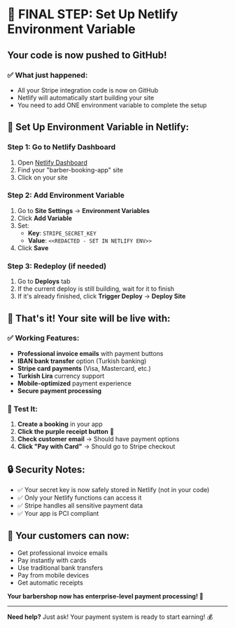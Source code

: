# 🚀 FINAL STEP: Set Up Netlify Environment Variable

## Your code is now pushed to GitHub! 

### ✅ What just happened:
- All your Stripe integration code is now on GitHub
- Netlify will automatically start building your site
- You need to add ONE environment variable to complete the setup

## 🔧 Set Up Environment Variable in Netlify:

### Step 1: Go to Netlify Dashboard
1. Open [Netlify Dashboard](https://app.netlify.com/)
2. Find your "barber-booking-app" site
3. Click on your site

### Step 2: Add Environment Variable
1. Go to **Site Settings** → **Environment Variables**
2. Click **Add Variable**
3. Set:
   - **Key**: `STRIPE_SECRET_KEY`
   - **Value**: `<<REDACTED - SET IN NETLIFY ENV>>`
4. Click **Save**

### Step 3: Redeploy (if needed)
1. Go to **Deploys** tab
2. If the current deploy is still building, wait for it to finish
3. If it's already finished, click **Trigger Deploy** → **Deploy Site**

## 🎉 That's it! Your site will be live with:

### ✅ Working Features:
- **Professional invoice emails** with payment buttons
- **IBAN bank transfer** option (Turkish banking)
- **Stripe card payments** (Visa, Mastercard, etc.)
- **Turkish Lira** currency support
- **Mobile-optimized** payment experience
- **Secure payment processing**

### 🧪 Test It:
1. **Create a booking** in your app
2. **Click the purple receipt button** 📄
3. **Check customer email** → Should have payment options
4. **Click "Pay with Card"** → Should go to Stripe checkout

## 🔒 Security Notes:
- ✅ Your secret key is now safely stored in Netlify (not in your code)
- ✅ Only your Netlify functions can access it
- ✅ Stripe handles all sensitive payment data
- ✅ Your app is PCI compliant

## 📱 Your customers can now:
- Get professional invoice emails
- Pay instantly with cards
- Use traditional bank transfers
- Pay from mobile devices
- Get automatic receipts

**Your barbershop now has enterprise-level payment processing! 🎊**

---
**Need help?** Just ask! Your payment system is ready to start earning! 💰

